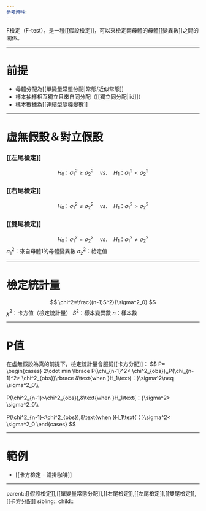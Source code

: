 ```yaml
---
參考資料:
---
```

F檢定（F-test），是一種[[假設檢定]]，可以來檢定兩母體的母體[[變異數]]之間的關係。
- - -
# 前提
- 母體分配為[[單變量常態分配|常態/近似常態]]
- 樣本抽樣相互獨立且來自同分配（[[獨立同分配|iid]]）
- 樣本數據為[[連續型隨機變數]]
- - -
# 虛無假設＆對立假設
### [[左尾檢定]]
$$
H_0\text{：}\sigma^2_1\geq \sigma^2_2\quad vs.\quad H_1\text{：}\sigma^2_1< \sigma^2_2
$$
### [[右尾檢定]]
$$
H_0\text{：}\sigma^2_1\leq \sigma^2_2\quad vs.\quad H_1\text{：}\sigma^2_1>\sigma^2_2
$$
### [[雙尾檢定]]
$$
H_0\text{：}\sigma^2_1=\sigma^2_2\quad vs.\quad H_1\text{：}\sigma^2_1\neq \sigma^2_2
$$
$\sigma^2_1$：來自母體1的母體變異數
$\sigma^2_2$：給定值
- - -
# 檢定統計量
$$
\chi^2=\frac{(n-1)S^2}{\sigma^2_0}
$$
$\chi^2$：卡方值（檢定統計量）
$S^2$：樣本變異數
$n$：樣本數
- - -
# P值
在虛無假設為真的前提下，檢定統計量會服從[[卡方分配]]：
$$
P=
\begin{cases}
2\cdot min \lbrace P(\chi_{n-1}^2< \chi^2_{obs}),\,P(\chi_{n-1}^2> \chi^2_{obs})\rbrace &\text{when }H_1\text{：}\sigma^2\neq \sigma^2_0\\\\

P(\chi^2_{n-1}>\chi^2_{obs}),&\text{when }H_1\text{：}\sigma^2> \sigma^2_0\\\\

P(\chi^2_{n-1}<\chi^2_{obs}),&\text{when }H_1\text{：}\sigma^2< \sigma^2_0
\end{cases}
$$
- - -
# 範例
- [[卡方檢定 - 濾掛咖啡]]
- - -
parent::[[假設檢定]],[[單變量常態分配]],[[右尾檢定]],[[左尾檢定]],[[雙尾檢定]],[[卡方分配]]
sibling::
child::
